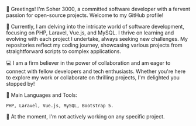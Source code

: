 👋 Greetings! I'm Soher 3000, a committed software developer with a fervent passion for open-source projects. Welcome to my GitHub profile!

🌱 Currently, I am delving into the intricate world of software development, focusing on PHP, Laravel, Vue.js, and MySQL. I thrive on learning and evolving with each project I undertake, always seeking new challenges. My repositories reflect my coding journey, showcasing various projects from straightforward scripts to complex applications.

💻 I am a firm believer in the power of collaboration and am eager to connect with fellow developers and tech enthusiasts. Whether you're here to explore my work or collaborate on thrilling projects, I'm delighted you stopped by!

🌟 Main Languages and Tools:

    PHP, Laravel, Vue.js, MySQL, Bootstrap 5.

🔭 At the moment, I'm not actively working on any specific project.